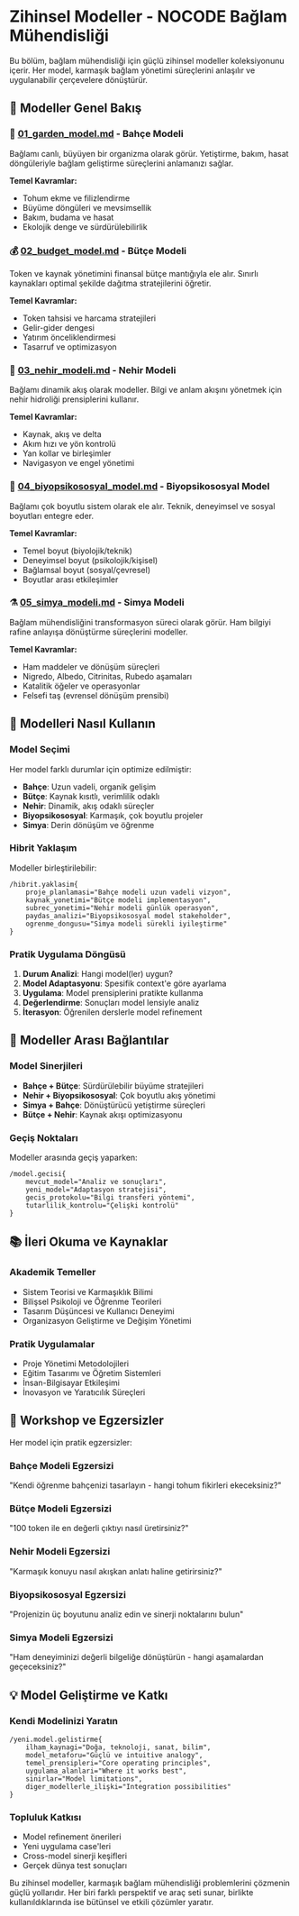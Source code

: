 # Zihinsel Modeller - NOCODE Bağlam Mühendisliği

Bu bölüm, bağlam mühendisliği için güçlü zihinsel modeller koleksiyonunu içerir. Her model, karmaşık bağlam yönetimi süreçlerini anlaşılır ve uygulanabilir çerçevelere dönüştürür.

## 📖 Modeller Genel Bakış

### 🌱 [01_garden_model.md](01_garden_model.md) - Bahçe Modeli
Bağlamı canlı, büyüyen bir organizma olarak görür. Yetiştirme, bakım, hasat döngüleriyle bağlam geliştirme süreçlerini anlamanızı sağlar.

**Temel Kavramlar:**
- Tohum ekme ve filizlendirme
- Büyüme döngüleri ve mevsimsellik
- Bakım, budama ve hasat
- Ekolojik denge ve sürdürülebilirlik

### 💰 [02_budget_model.md](02_budget_model.md) - Bütçe Modeli  
Token ve kaynak yönetimini finansal bütçe mantığıyla ele alır. Sınırlı kaynakları optimal şekilde dağıtma stratejilerini öğretir.

**Temel Kavramlar:**
- Token tahsisi ve harcama stratejileri
- Gelir-gider dengesi
- Yatırım önceliklendirmesi
- Tasarruf ve optimizasyon

### 🌊 [03_nehir_modeli.md](03_nehir_modeli.md) - Nehir Modeli
Bağlamı dinamik akış olarak modeller. Bilgi ve anlam akışını yönetmek için nehir hidroliği prensiplerini kullanır.

**Temel Kavramlar:**
- Kaynak, akış ve delta
- Akım hızı ve yön kontrolü
- Yan kollar ve birleşimler
- Navigasyon ve engel yönetimi

### 🧠 [04_biyopsikososyal_model.md](04_biyopsikososyal_model.md) - Biyopsikososyal Model
Bağlamı çok boyutlu sistem olarak ele alır. Teknik, deneyimsel ve sosyal boyutları entegre eder.

**Temel Kavramlar:**
- Temel boyut (biyolojik/teknik)
- Deneyimsel boyut (psikolojik/kişisel)
- Bağlamsal boyut (sosyal/çevresel)
- Boyutlar arası etkileşimler

### ⚗️ [05_simya_modeli.md](05_simya_modeli.md) - Simya Modeli
Bağlam mühendisliğini transformasyon süreci olarak görür. Ham bilgiyi rafine anlayışa dönüştürme süreçlerini modeller.

**Temel Kavramlar:**
- Ham maddeler ve dönüşüm süreçleri
- Nigredo, Albedo, Citrinitas, Rubedo aşamaları
- Katalitik öğeler ve operasyonlar
- Felsefi taş (evrensel dönüşüm prensibi)

## 🎯 Modelleri Nasıl Kullanın

### Model Seçimi
Her model farklı durumlar için optimize edilmiştir:

- **Bahçe**: Uzun vadeli, organik gelişim
- **Bütçe**: Kaynak kısıtlı, verimlilik odaklı
- **Nehir**: Dinamik, akış odaklı süreçler
- **Biyopsikososyal**: Karmaşık, çok boyutlu projeler
- **Simya**: Derin dönüşüm ve öğrenme

### Hibrit Yaklaşım
Modeller birleştirilebilir:
```
/hibrit.yaklasim{
    proje_planlamasi="Bahçe modeli uzun vadeli vizyon",
    kaynak_yonetimi="Bütçe modeli implementasyon",
    subrec_yonetimi="Nehir modeli günlük operasyon",
    paydas_analizi="Biyopsikososyal model stakeholder",
    ogrenme_dongusu="Simya modeli sürekli iyileştirme"
}
```

### Pratik Uygulama Döngüsü
1. **Durum Analizi**: Hangi model(ler) uygun?
2. **Model Adaptasyonu**: Spesifik context'e göre ayarlama
3. **Uygulama**: Model prensiplerini pratikte kullanma
4. **Değerlendirme**: Sonuçları model lensiyle analiz
5. **İterasyon**: Öğrenilen derslerle model refinement

## 🔗 Modeller Arası Bağlantılar

### Model Sinerjileri
- **Bahçe + Bütçe**: Sürdürülebilir büyüme stratejileri
- **Nehir + Biyopsikososyal**: Çok boyutlu akış yönetimi  
- **Simya + Bahçe**: Dönüştürücü yetiştirme süreçleri
- **Bütçe + Nehir**: Kaynak akışı optimizasyonu

### Geçiş Noktaları
Modeller arasında geçiş yaparken:
```
/model.gecisi{
    mevcut_model="Analiz ve sonuçları",
    yeni_model="Adaptasyon stratejisi", 
    gecis_protokolu="Bilgi transferi yöntemi",
    tutarlilik_kontrolu="Çelişki kontrolü"
}
```

## 📚 İleri Okuma ve Kaynaklar

### Akademik Temeller
- Sistem Teorisi ve Karmaşıklık Bilimi
- Bilişsel Psikoloji ve Öğrenme Teorileri
- Tasarım Düşüncesi ve Kullanıcı Deneyimi
- Organizasyon Geliştirme ve Değişim Yönetimi

### Pratik Uygulamalar
- Proje Yönetimi Metodolojileri
- Eğitim Tasarımı ve Öğretim Sistemleri
- İnsan-Bilgisayar Etkileşimi
- İnovasyon ve Yaratıcılık Süreçleri

## 🎪 Workshop ve Egzersizler

Her model için pratik egzersizler:

### Bahçe Modeli Egzersizi
"Kendi öğrenme bahçenizi tasarlayın - hangi tohum fikirleri ekeceksiniz?"

### Bütçe Modeli Egzersizi  
"100 token ile en değerli çıktıyı nasıl üretirsiniz?"

### Nehir Modeli Egzersizi
"Karmaşık konuyu nasıl akışkan anlatı haline getirirsiniz?"

### Biyopsikososyal Egzersizi
"Projenizin üç boyutunu analiz edin ve sinerji noktalarını bulun"

### Simya Modeli Egzersizi
"Ham deneyiminizi değerli bilgeliğe dönüştürün - hangi aşamalardan geçeceksiniz?"

## 💡 Model Geliştirme ve Katkı

### Kendi Modelinizi Yaratın
```
/yeni.model.gelistirme{
    ilham_kaynagi="Doğa, teknoloji, sanat, bilim",
    model_metaforu="Güçlü ve intuitive analogy",
    temel_prensipleri="Core operating principles",
    uygulama_alanlari="Where it works best",
    sinirlar="Model limitations",
    diger_modellerle_ilişki="Integration possibilities"
}
```

### Topluluk Katkısı
- Model refinement önerileri
- Yeni uygulama case'leri
- Cross-model sinerji keşifleri
- Gerçek dünya test sonuçları

Bu zihinsel modeller, karmaşık bağlam mühendisliği problemlerini çözmenin güçlü yollarıdır. Her biri farklı perspektif ve araç seti sunar, birlikte kullanıldıklarında ise bütünsel ve etkili çözümler yaratır.
